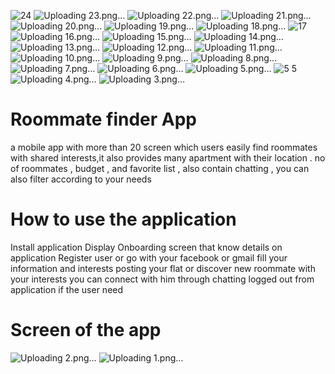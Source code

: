 ![24](https://github.com/AbdEl-Hallem/Roomate-finder1/assets/112423306/de4c3e29-b766-4790-a647-f5431825aad8)
![Uploading 23.png…]()
![Uploading 22.png…]()
![Uploading 21.png…]()
![Uploading 20.png…]()
![Uploading 19.png…]()
![Uploading 18.png…]()
![17](https://github.com/AbdEl-Hallem/Roomate-finder1/assets/112423306/35efdcaf-00fe-4229-a4e6-e793549207b4)
![Uploading 16.png…]()
![Uploading 15.png…]()
![Uploading 14.png…]()
![Uploading 13.png…]()
![Uploading 12.png…]()
![Uploading 11.png…]()
![Uploading 10.png…]()
![Uploading 9.png…]()
![Uploading 8.png…]()
![Uploading 7.png…]()
![Uploading 6.png…]()
![Uploading 5.png…]()
![5 5](https://github.com/AbdEl-Hallem/Roomate-finder1/assets/112423306/14fe7af8-1f12-447b-bf74-68298675b525)
![Uploading 4.png…]()
![Uploading 3.png…]()
# Roommate finder App
a mobile app with more than 20 screen which users easily find roommates with shared
interests,it also provides many apartment with their location . no of roommates , budget
, and favorite list , also contain chatting , you can also filter according to your needs
# How to use the application
Install application
Display Onboarding screen that know details on application
Register user or go with your facebook or gmail
fill your information and interests 
posting your flat or discover new roommate with your interests 
you can connect with him through chatting 
logged out from application if the user need
# Screen of the app 
![Uploading 2.png…]()
![Uploading 1.png…]()
